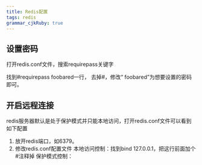 ```yaml
---
title: Redis配置
tags: redis
grammar_cjkRuby: true
---
```

## 设置密码
打开redis.conf文件，搜索requirepass关键字

找到#requirepass foobared一行， 去掉#，修改“ foobared”为想要设置的密码即可。

## 开启远程连接
redis服务器默认是处于保护模式并只能本地访问，打开redis.conf文件可以看到如下配置
1. 放开redis端口，如6379。
2. 修改redis.conf配置文件
	本地访问控制：找到bind 127.0.0.1，把这行前面加个#注释掉
	保护模式控制：